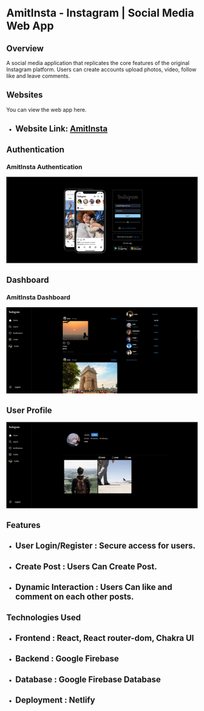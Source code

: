 #  AmitInsta - Instagram | Social Media Web App
## Overview
A social media application that replicates the core features of the original Instagram platform. Users can create accounts 
 upload photos, video, follow like and leave comments.
 ## Websites
 You can view the web app here.
   - ## Website Link: [AmitInsta](https://instasclones.netlify.app)
## Authentication
### AmitInsta Authentication
![image alt](https://github.com/amitku26/InstaClone/blob/5691c8a166d536cc8f50fdc4f217dd3aa2955968/images/Screenshot%202024-11-27%20171149.png)

## Dashboard
### AmitInsta Dashboard
![image alt](https://github.com/amitku26/InstaClone/blob/b7fdeed73b6221a46778d3d2a3a52b143cdf83f2/images/Screenshot%202024-11-27%20171118.png)

## User Profile
![image alt](https://github.com/amitku26/InstaClone/blob/b7fdeed73b6221a46778d3d2a3a52b143cdf83f2/images/Screenshot%202024-11-27%20171222.png)

## Features
- ## User Login/Register : Secure access for users.
- ## Create Post : Users Can Create Post.
- ## Dynamic Interaction : Users Can like and comment on each other posts.
## Technologies Used
- ## Frontend : React, React router-dom, Chakra UI
- ## Backend : Google Firebase
- ## Database : Google Firebase Database
- ## Deployment : Netlify 
